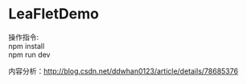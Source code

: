 # LeaFletDemo
操作指令:<br>
npm install<br>
npm run dev<br>

内容分析：http://blog.csdn.net/ddwhan0123/article/details/78685376
